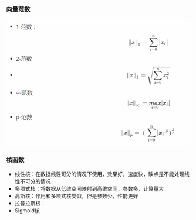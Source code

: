 

### 向量范数
![image](https://github.com/Default-loves/Machine-Learning/blob/master/pic/%E5%90%91%E9%87%8F%E8%8C%83%E6%95%B0.png?raw=true)


### 核函数

- 线性核：在数据线性可分的情况下使用，效果好，速度快，缺点是不能处理线性不可分的情况
- 多项式核：将数据从低维空间映射到高维空间，参数多，计算量大
- 高斯核：作用和多项式核类似，但是参数少，性能更好
- 拉普拉斯核：
- Sigmoid核

